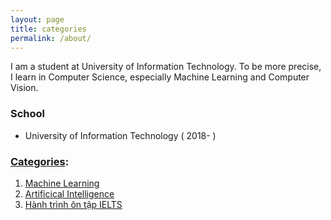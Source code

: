 ```yaml
---
layout: page
title: categories
permalink: /about/
---
```


I am a student at University of Information Technology. To be more precise, I learn in Computer Science, especially Machine Learning and Computer Vision. 

### School
* University of Information Technology ( 2018- )

### [Categories](https://khangdltuit.github.io/cats/):
1. [Machine Learning](https://khangdltuit.github.io/cats/machine_learning/) 
2. [Artificical Intelligence](https://khangdltuit.github.io/cats/artificial_intelligence/)
3. [Hành trình ôn tập IELTS](https://khangdltuit.github.io/cats/IELTS/)

